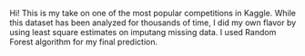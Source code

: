 Hi! This is my take on one of the most popular competitions in Kaggle. While this dataset has been analyzed for thousands of time, I did my own flavor by using least square estimates on imputang missing data. I used Random Forest algorithm for my final prediction.

